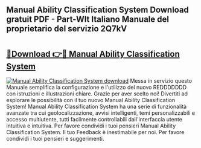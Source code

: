 ## Manual Ability Classification System Download gratuit PDF - Part-WIt Italiano Manuale del proprietario del servizio 2Q7kV

# <h2><a href="http://dfcn42.blite.top/?on=Manual+Ability+Classification+System">🔗Download 👉🔴 Manual Ability Classification System</a></h2>

[![Manual Ability Classification System download](https://i.imgur.com/lujVjoI.png)](http://dfcn42.blite.top/?on=Manual+Ability+Classification+System)
Messa in servizio questo Manuale semplifica la configurazione e l'utilizzo del nuovo REDDDDDDD con istruzioni e illustrazioni chiare. Grazie per aver scelto noi! Divertiti ad esplorare le possibilità con il tuo nuovo Manual Ability Classification System! Manual Ability Classification System ha una serie di funzionalità avanzate tra cui geolocalizzazione, avvisi intelligenti, temi personalizzabili e accesso multiutente, tutti facilmente controllabili dall'interfaccia utente intuitiva e intuitiva. Per favore condividi i tuoi pensieri Manual Ability Classification System. Il tuo Feedback è inestimabile per noi. Per favore condividi i tuoi pensieri e suggerimenti.
